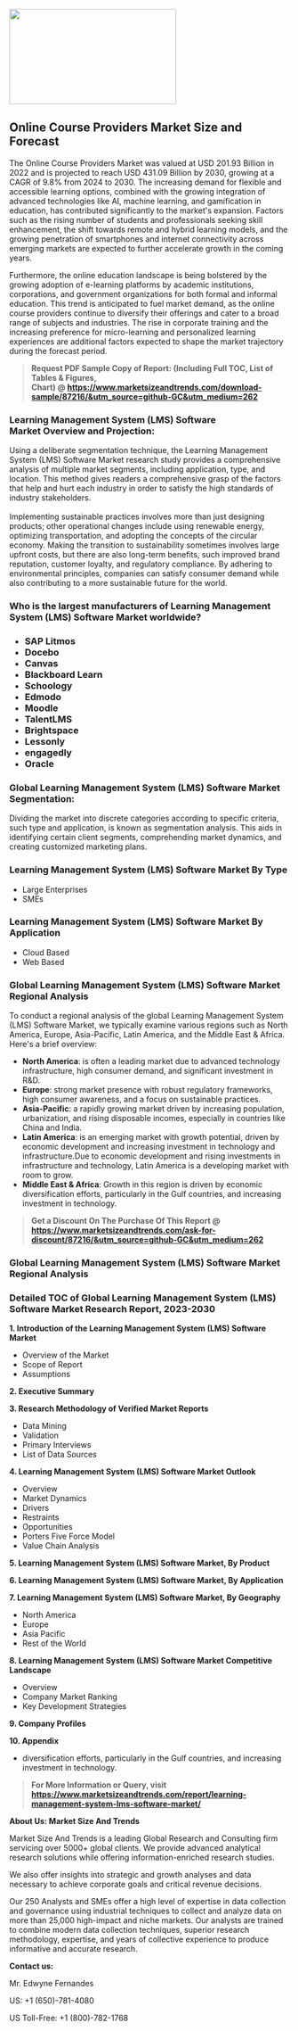 <p><img class="alignnone size-medium wp-image-20088" src="https://ffe5etoiles.com/wp-content/uploads/2024/12/MST1-300x171.png" alt="" width="300" height="171" /></p><h2>Online Course Providers Market Size and Forecast</h2><p>The Online Course Providers Market was valued at USD 201.93 Billion in 2022 and is projected to reach USD 431.09 Billion by 2030, growing at a CAGR of 9.8% from 2024 to 2030. The increasing demand for flexible and accessible learning options, combined with the growing integration of advanced technologies like AI, machine learning, and gamification in education, has contributed significantly to the market's expansion. Factors such as the rising number of students and professionals seeking skill enhancement, the shift towards remote and hybrid learning models, and the growing penetration of smartphones and internet connectivity across emerging markets are expected to further accelerate growth in the coming years.</p><p>Furthermore, the online education landscape is being bolstered by the growing adoption of e-learning platforms by academic institutions, corporations, and government organizations for both formal and informal education. This trend is anticipated to fuel market demand, as the online course providers continue to diversify their offerings and cater to a broad range of subjects and industries. The rise in corporate training and the increasing preference for micro-learning and personalized learning experiences are additional factors expected to shape the market trajectory during the forecast period.</p></p><blockquote id="" class=""><strong>Request PDF Sample Copy of Report: (Including Full TOC, List of Tables &amp; Figures, Chart)&nbsp;@&nbsp;<strong><a href="https://www.marketsizeandtrends.com/download-sample/87216/&utm_source=github-GC&utm_medium=262" target="_blank">https://www.marketsizeandtrends.com/download-sample/87216/&utm_source=github-GC&utm_medium=262</a></strong></strong></blockquote><h3 id="" class="">Learning Management System (LMS) Software Market&nbsp;Overview and Projection:</h3><p id="" class="">Using a deliberate segmentation technique, the Learning Management System (LMS) Software Market research study provides a comprehensive analysis of multiple market segments, including application, type, and location. This method gives readers a comprehensive grasp of the factors that help and hurt each industry in order to satisfy the high standards of industry stakeholders. <br /> <br />Implementing sustainable practices involves more than just designing products; other operational changes include using renewable energy, optimizing transportation, and adopting the concepts of the circular economy. Making the transition to sustainability sometimes involves large upfront costs, but there are also long-term benefits, such improved brand reputation, customer loyalty, and regulatory compliance. By adhering to environmental principles, companies can satisfy consumer demand while also contributing to a more sustainable future for the world.</p><h3 id="" class="">Who is the largest manufacturers of&nbsp;Learning Management System (LMS) Software Market worldwide?</h3><h3 class=""><p><ul><li>SAP Litmos </li><li> Docebo </li><li> Canvas </li><li> Blackboard Learn </li><li> Schoology </li><li> Edmodo </li><li> Moodle </li><li> TalentLMS </li><li> Brightspace </li><li> Lessonly </li><li> engagedly </li><li> Oracle</li></ul></p></h3><h3 id="" class="">Global&nbsp;Learning Management System (LMS) Software Market Segmentation:</h3><p id="" class="">Dividing the market into discrete categories according to specific criteria, such type and application, is known as segmentation analysis. This aids in identifying certain client segments, comprehending market dynamics, and creating customized marketing plans.</p><h3 id="" class="">Learning Management System (LMS) Software Market&nbsp;By Type</h3><p><p><ul><li>Large Enterprises </li><li> SMEs</p></li></ul></p></p><h3 id="" class="">Learning Management System (LMS) Software Market&nbsp;By Application</h3><p class=""><p><ul><li>Cloud Based </li><li> Web Based</li></ul></p></p><h3 id="" class="">Global Learning Management System (LMS) Software Market Regional Analysis</h3><p id="" class="">To conduct a regional analysis of the global Learning Management System (LMS) Software Market, we typically examine various regions such as North America, Europe, Asia-Pacific, Latin America, and the Middle East &amp; Africa. Here's a brief overview:</p><ul><li><strong>North America</strong>: is often a leading market due to advanced technology infrastructure, high consumer demand, and significant investment in R&amp;D.</li><li><strong>Europe</strong>: strong market presence with robust regulatory frameworks, high consumer awareness, and a focus on sustainable practices.</li><li><strong>Asia-Pacific</strong>: a rapidly growing market driven by increasing population, urbanization, and rising disposable incomes, especially in countries like China and India.</li><li><strong>Latin America</strong>: is an emerging market with growth potential, driven by economic development and increasing investment in technology and infrastructure.Due to economic development and rising investments in infrastructure and technology, Latin America is a developing market with room to grow.</li><li><strong>Middle East &amp; Africa</strong>: Growth in this region is driven by economic diversification efforts, particularly in the Gulf countries, and increasing investment in technology.</li></ul><blockquote id="" class=""><strong>Get a Discount On The Purchase Of This Report @ <strong><a href="https://www.marketsizeandtrends.com/ask-for-discount/87216/&utm_source=github-GC&utm_medium=262" target="_blank">https://www.marketsizeandtrends.com/ask-for-discount/87216/&utm_source=github-GC&utm_medium=262</a></strong></strong></blockquote><h3 id="" class="">Global Learning Management System (LMS) Software Market Regional Analysis</h3><h3 id="" class="">Detailed TOC of Global Learning Management System (LMS) Software Market Research Report, 2023-2030</h3><p id="" class=""><strong>1. Introduction of the Learning Management System (LMS) Software Market</strong></p><ul><li>Overview of the Market</li><li>Scope of Report</li><li>Assumptions</li></ul><p id="" class=""><strong>2. Executive Summary</strong></p><p id="" class=""><strong>3. Research Methodology of Verified Market Reports</strong></p><ul><li>Data Mining</li><li>Validation</li><li>Primary Interviews</li><li>List of Data Sources</li></ul><p id="" class=""><strong>4. Learning Management System (LMS) Software Market Outlook</strong></p><ul><li>Overview</li><li>Market Dynamics</li><li>Drivers</li><li>Restraints</li><li>Opportunities</li><li>Porters Five Force Model</li><li>Value Chain Analysis</li></ul><p id="" class=""><strong>5. Learning Management System (LMS) Software Market, By Product</strong></p><p id="" class=""><strong>6. Learning Management System (LMS) Software Market, By Application</strong></p><p id="" class=""><strong>7. Learning Management System (LMS) Software Market, By Geography</strong></p><ul><li>North America</li><li>Europe</li><li>Asia Pacific</li><li>Rest of the World</li></ul><p id="" class=""><strong>8. Learning Management System (LMS) Software Market Competitive Landscape</strong></p><ul><li>Overview</li><li>Company Market Ranking</li><li>Key Development Strategies</li></ul><p id="" class=""><strong>9. Company Profiles</strong></p><p id="" class=""><strong>10. Appendix</strong></p><ul><li>diversification efforts, particularly in the Gulf countries, and increasing investment in technology.</li></ul><blockquote id="" class=""><strong>For More Information or Query, visit <strong><strong><a href="https://www.marketsizeandtrends.com/report/learning-management-system-lms-software-market/" target="_blank">https://www.marketsizeandtrends.com/report/learning-management-system-lms-software-market/</a></strong></strong></strong></blockquote><p id="" class=""><strong>About Us: Market Size And Trends</strong></p><p id="" class="">Market Size And Trends is a leading Global Research and Consulting firm servicing over 5000+ global clients. We provide advanced analytical research solutions while offering information-enriched research studies.</p><p id="" class="">We also offer insights into strategic and growth analyses and data necessary to achieve corporate goals and critical revenue decisions.</p><p id="" class="">Our 250 Analysts and SMEs offer a high level of expertise in data collection and governance using industrial techniques to collect and analyze data on more than 25,000 high-impact and niche markets. Our analysts are trained to combine modern data collection techniques, superior research methodology, expertise, and years of collective experience to produce informative and accurate research.</p><p id="" class=""><strong>Contact us:</strong></p><p id="" class="">Mr. Edwyne Fernandes</p><p id="" class="">US: +1 (650)-781-4080</p><p id="" class="">US Toll-Free: +1 (800)-782-1768</p>
